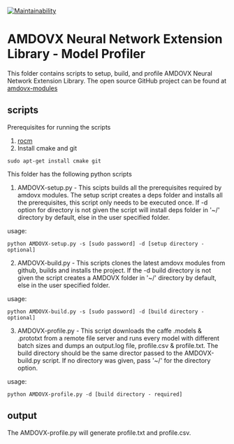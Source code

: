 [![Maintainability](https://api.codeclimate.com/v1/badges/9f54c6dcd01eb87d799c/maintainability)](https://codeclimate.com/github/kiritigowda/help/maintainability)
# AMDOVX Neural Network Extension Library - Model Profiler

This folder contains scripts to setup, build, and profile AMDOVX Neural Network Extension Library. The open source GitHub project can be found at [amdovx-modules](https://github.com/GPUOpen-ProfessionalCompute-Libraries/amdovx-modules)

## scripts 

Prerequisites for running the scripts
1. [rocm](https://github.com/RadeonOpenCompute/ROCm#installing-from-amd-rocm-repositories)
2. Install cmake and git
````
sudo apt-get install cmake git
````


This folder has the following python scripts

1. AMDOVX-setup.py - This scipts builds all the prerequisites required by amdovx modules. The setup script creates a deps folder and installs all the prerequisites, this script only needs to be executed once. If -d option for directory is not given the script will install deps folder in '~/' directory by default, else in the user specified folder.

usage:

````
python AMDOVX-setup.py -s [sudo password] -d [setup directory - optional]
```` 

2. AMDOVX-build.py - This scripts clones the latest amdovx modules from github, builds and installs the project. If the -d build directory is not given the script creates a AMDOVX folder in '~/' directory by default, else in the user specified folder.

usage:

````
python AMDOVX-build.py -s [sudo password] -d [build directory - optional]
```` 

3. AMDOVX-profile.py - This script downloads the caffe .models & .prototxt from a remote file server and runs every model with different batch sizes and dumps an output.log file, profile.csv & profile.txt. The build directory should be the same director passed to the AMDOVX-build.py script. If no directory was given, pass '~/' for the directory option. 

usage:

````
python AMDOVX-profile.py -d [build directory - required]
```` 

## output
The AMDOVX-profile.py will generate profile.txt and profile.csv.
